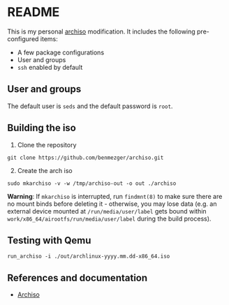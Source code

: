 # README

This is my personal [archiso](https://wiki.archlinux.org/index.php/Archiso) modification. It includes the following pre-configured items:

- A few package configurations
- User and groups
- `ssh` enabled by default

## User and groups
The default user is `seds` and the default password is `root`. 

## Building the iso
1.  Clone the repository
``` shell
git clone https://github.com/benmezger/archiso.git
```

2. Create the arch iso
``` shell
sudo mkarchiso -v -w /tmp/archiso-out -o out ./archiso
```

**Warning**: If `mkarchiso` is interrupted, run `findmnt(8)` to make sure there are no mount binds before deleting it - otherwise, you may lose data (e.g. an external device mounted at `/run/media/user/label` gets bound within `work/x86_64/airootfs/run/media/user/label` during the build process).

## Testing with Qemu
``` shell
run_archiso -i ./out/archlinux-yyyy.mm.dd-x86_64.iso
```

## References and documentation

- [Archiso](https://wiki.archlinux.org/title/archiso#Build_the_ISO)
